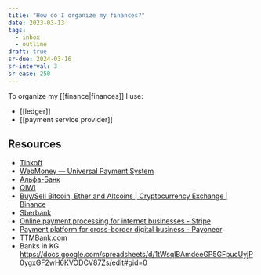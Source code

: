 ```yaml
---
title: "How do I organize my finances?"
date: 2023-03-13
tags:
  - inbox
  - outline
draft: true
sr-due: 2024-03-16
sr-interval: 3
sr-ease: 250
---
```


To organize my [[finance|finances]] I use:

- [[ledger]]
- [[payment service provider]]

## Resources

- [Tinkoff](https://www.tinkoff.ru/)
- [WebMoney — Universal Payment System](https://www.wmtransfer.com/)
- [Альфа-Банк](https://alfabank.ru/)
- [QIWI](https://qiwi.com/main)
- [Buy/Sell Bitcoin, Ether and Altcoins | Cryptocurrency Exchange | Binance](https://www.binance.com/en)
- [Sberbank](https://online.sberbank.ru/)
- [Online payment processing for internet businesses - Stripe](https://stripe.com/)
- [Payment platform for cross-border digital business - Payoneer](https://www.payoneer.com/)
- [TTMBank.com](https://ttmbank.com/)
- Banks in KG
  https://docs.google.com/spreadsheets/d/1tWsqlBAmdeeGP5GFpucUyjP0ygxGF2wH6KVODCV87Zs/edit#gid=0

